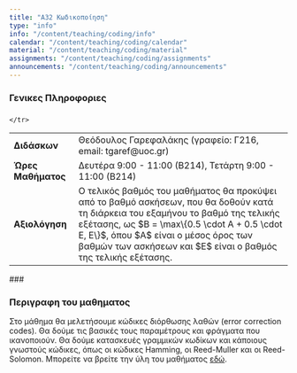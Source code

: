 ```yaml
---
title: "Α32 Κωδικοποίηση"
type: "info"
info: "/content/teaching/coding/info"
calendar: "/content/teaching/coding/calendar"
material: "/content/teaching/coding/material"
assignments: "/content/teaching/coding/assignments"
announcements: "/content/teaching/coding/announcements"
---
```


### Γενικες Πληροφοριες

###
<table>
	<tr>
		<td><b>Διδάσκων</b></td>
		<td>Θεόδουλος Γαρεφαλάκης (γραφείο: Γ216, email: tgaref@uoc.gr)</td>
	</tr>
	<tr> 
		<td><b>Ώρες Μαθήματος</b></td>
		<td>Δευτέρα 9:00 - 11:00 (Β214), Τετάρτη 9:00 - 11:00 (Β214)</td>
	</tr>
	<tr>
		<td><b>Αξιολόγηση</b></td>
		<td>
		Ο τελικός βαθμός του μαθήματος θα προκύψει από το βαθμό ασκήσεων, που θα δοθούν κατά τη διάρκεια του εξαμήνου το βαθμό της τελικής εξέτασης, ως $B = \max\{0.5 \cdot A + 0.5 \cdot E, E\}$, όπου $A$ είναι ο μέσος όρος των βαθμών των ασκήσεων και $E$ είναι ο βαθμός της τελικής εξέτασης.
		</td>

	</tr>
  
</table>
###

### Περιγραφη του μαθηματος
Στο μάθημα θα μελετήσουμε κώδικες διόρθωσης λαθών (error correction codes).
Θα δούμε τις βασικές τους παραμέτρους και φράγματα που ικανοποιούν. Θα δούμε
κατασκευές γραμμικών κωδίκων και κάποιους γνωστούς κώδικες, όπως οι κώδικες Hamming,
οι Reed-Muller και οι Reed-Solomon. Μπορείτε να βρείτε την ύλη του μαθήματος [εδώ](./syllabus.pdf).
